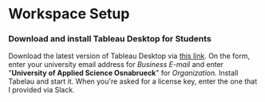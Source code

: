 # Workspace Setup

### Download and install Tableau Desktop for Students

Download the latest version of Tableau Desktop via [this link](https://www.tableau.com/tft/activation). On the form, enter your university email address for _Business E-mail_ and enter "**University of Applied Science Osnabrueck**" for _Organization._ Install Tabelau and start it. When you're asked for a license key, enter the one that I provided via Slack.


